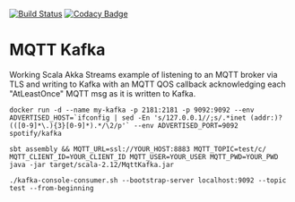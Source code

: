 [![Build Status](https://travis-ci.org/navicore/mqtt-kafka.svg?branch=master)](https://travis-ci.org/navicore/mqtt-kafka)
[![Codacy Badge](https://api.codacy.com/project/badge/Grade/4cd60495891a4573b91af11cf69943ef)](https://www.codacy.com/app/navicore/mqtt-kafka?utm_source=github.com&amp;utm_medium=referral&amp;utm_content=navicore/mqtt-kafka&amp;utm_campaign=Badge_Grade)

MQTT Kafka
====

Working Scala Akka Streams example of listening to an MQTT broker via TLS and writing to Kafka with an MQTT QOS callback acknowledging each "AtLeastOnce" MQTT msg as it is written to Kafka.


```console
docker run -d --name my-kafka -p 2181:2181 -p 9092:9092 --env ADVERTISED_HOST=`ifconfig | sed -En 's/127.0.0.1//;s/.*inet (addr:)?(([0-9]*\.){3}[0-9]*).*/\2/p'` --env ADVERTISED_PORT=9092 spotify/kafka
```

```console
sbt assembly && MQTT_URL=ssl://YOUR_HOST:8883 MQTT_TOPIC=test/c/ MQTT_CLIENT_ID=YOUR_CLIENT_ID MQTT_USER=YOUR_USER MQTT_PWD=YOUR_PWD java -jar target/scala-2.12/MqttKafka.jar
```

```console
./kafka-console-consumer.sh --bootstrap-server localhost:9092 --topic test --from-beginning
```

